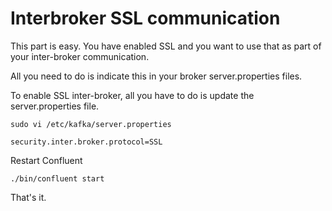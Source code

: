 # Interbroker SSL communication

This part is easy. You have enabled SSL and you want to use that as part of your inter-broker communication.

All you need to do is indicate this in your broker server.properties files.

To enable SSL inter-broker, all you have to do is update the server.properties file.

```
sudo vi /etc/kafka/server.properties

security.inter.broker.protocol=SSL
```

Restart Confluent

```
./bin/confluent start
```

That's it.
